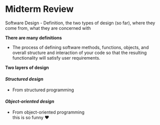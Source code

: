 # Midterm Review

Software Design - Definition, the two types of design (so far), where they come from, what they are concerned with

**There are many definitions**
* The process of defining software methods, functions, objects, and overall structure and interaction of your code so that the resulting functionality will satisfy user requirements.

**Two layers of design**
#### *Structured design*
- From structured programming

#### *Object-oriented design*
- From object-oriented programming  
this is so funny ❤️